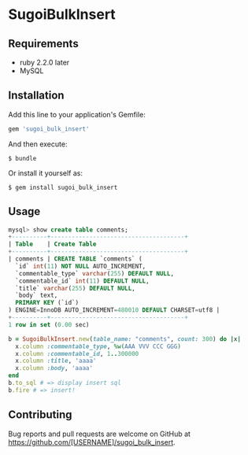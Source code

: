 # SugoiBulkInsert

## Requirements

* ruby 2.2.0 later
* MySQL

## Installation

Add this line to your application's Gemfile:

```ruby
gem 'sugoi_bulk_insert'
```

And then execute:

    $ bundle

Or install it yourself as:

    $ gem install sugoi_bulk_insert

## Usage
```sql
mysql> show create table comments;
+----------+--------------------------------------+
| Table    | Create Table                                                                                                                                                                                                                                                                                   |
+----------+--------------------------------------+
| comments | CREATE TABLE `comments` (
  `id` int(11) NOT NULL AUTO_INCREMENT,
  `commentable_type` varchar(255) DEFAULT NULL,
  `commentable_id` int(11) DEFAULT NULL,
  `title` varchar(255) DEFAULT NULL,
  `body` text,
  PRIMARY KEY (`id`)
) ENGINE=InnoDB AUTO_INCREMENT=480010 DEFAULT CHARSET=utf8 |
+----------+--------------------------------------+
1 row in set (0.00 sec)
```
```ruby
b = SugoiBulkInsert.new(table_name: "comments", count: 300) do |x|
  x.column :commentable_type, %w(AAA VVV CCC GGG)
  x.column :commentable_id, 1..300000
  x.column :title, 'aaaa'
  x.column :body, 'aaaa'
end
b.to_sql # => display insert sql
b.fire # => insert!
```

## Contributing

Bug reports and pull requests are welcome on GitHub at https://github.com/[USERNAME]/sugoi_bulk_insert.
